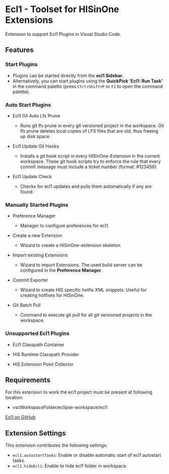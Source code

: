 # Ecl1 - Toolset for HISinOne Extensions

Extension to support Ecl1 Plugins in Visual Studio Code.

## Features

### Start Plugins

* Plugins can be started directly from the **ecl1 Sidebar**.
* Alternatively, you can start plugins using the **QuickPick 'Ecl1: Run Task'** in the command palette (press `Ctrl+Shift+P` or `F1` to open the command palette).

### Auto Start Plugins

* Ecl1 Git Auto Lfs Prune
    * Runs git lfs prune in every git versioned project in the workspace. Git lfs prune deletes local copies of LFS files that are old, thus freeing up disk space.

* Ecl1 Update Git Hooks
    * Installs a git hook script in every HISinOne-Extension in the current workspace. These git hook scripts try to enforce the rule that every commit message must include a ticket number (format: #123456).

* Ecl1 Update Check
    * Checks for ecl1 updates and pulls them automatically if any are found.


### Manually Started Plugins

* Preference Manager
    * Manager to configure preferences for ecl1.

* Create a new Extension
    * Wizard to create a HISinOne-extension skeleton.

* Import existing Extensions
    * Wizard to import Extensions. The used build server can be configured in the **Preference Manager**.
* Commit Exporter
    * Wizard to create HIS specific hotfix XML snippets. Useful for creating hotfixes for HISinOne.

* Git Batch Pull
    * Command to execute git pull for all git versioned projects in the workspace.

### Unsupported Ecl1 Plugins

* Ecl1 Classpath Container

* HIS Runtime Classpath Provider

* HIS Extension Point Collector

## Requirements

For this extension to work the ecl1 project must be present at following location:

* vscWorkspaceFolder/eclipse-workspace/ecl1

[Ecl1 on GitHub](https://github.com/his-eg/ecl1)


## Extension Settings

This extension contributes the following settings:

* `ecl1.autostartTasks`: Enable or disable automatic start of ecl1 autostart tasks.
* `ecl1.hideEcl1`: Enable to hide ecl1 folder in workspace.
